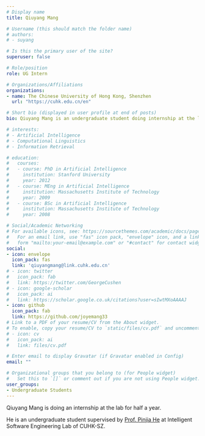 ```yaml
---
# Display name
title: Qiuyang Mang

# Username (this should match the folder name)
# authors:
# - suyang

# Is this the primary user of the site?
superuser: false

# Role/position
role: UG Intern

# Organizations/Affiliations
organizations:
- name: The Chinese University of Hong Kong, Shenzhen
  url: "https://cuhk.edu.cn/en"

# Short bio (displayed in user profile at end of posts)
bio: Qiuyang Mang is an undergraduate student doing internship at the lab for half a year.

# interests:
# - Artificial Intelligence
# - Computational Linguistics
# - Information Retrieval

# education:
#   courses:
#   - course: PhD in Artificial Intelligence
#     institution: Stanford University
#     year: 2012
#   - course: MEng in Artificial Intelligence
#     institution: Massachusetts Institute of Technology
#     year: 2009
#   - course: BSc in Artificial Intelligence
#     institution: Massachusetts Institute of Technology
#     year: 2008

# Social/Academic Networking
# For available icons, see: https://sourcethemes.com/academic/docs/page-builder/#icons
#   For an email link, use "fas" icon pack, "envelope" icon, and a link in the
#   form "mailto:your-email@example.com" or "#contact" for contact widget.
social:
- icon: envelope
  icon_pack: fas
  link: 'qiuyangmang@link.cuhk.edu.cn'
# - icon: twitter
#   icon_pack: fab
#   link: https://twitter.com/GeorgeCushen
# - icon: google-scholar
#   icon_pack: ai
#   link: https://scholar.google.co.uk/citations?user=sIwtMXoAAAAJ
- icon: github
  icon_pack: fab
  link: https://github.com/joyemang33
# Link to a PDF of your resume/CV from the About widget.
# To enable, copy your resume/CV to `static/files/cv.pdf` and uncomment the lines below.
# - icon: cv
#   icon_pack: ai
#   link: files/cv.pdf

# Enter email to display Gravatar (if Gravatar enabled in Config)
email: ""

# Organizational groups that you belong to (for People widget)
#   Set this to `[]` or comment out if you are not using People widget.
user_groups:
- Undergraduate Students
---
```


Qiuyang Mang is doing an internship at the lab for half a year.

He is an undergraduate student supervised by [Prof. Pinjia He](https://pinjiahe.github.io/) at Intelligent Software Engineering Lab of CUHK-SZ.

